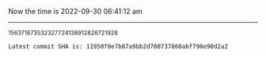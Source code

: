 Now the time is 2022-09-30 06:41:12 am

---

<small>156371673532327724138912826721928</small>

```txt
Latest commit SHA is: 11950f0e7b87a9bb2d700737860abf790e90d2a2
```
